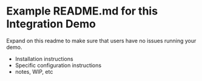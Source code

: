 Example README.md for this Integration Demo
===

Expand on this readme to make sure that users have no issues running your demo.

* Installation instructions
* Specific configuration instructions
* notes, WIP, etc
